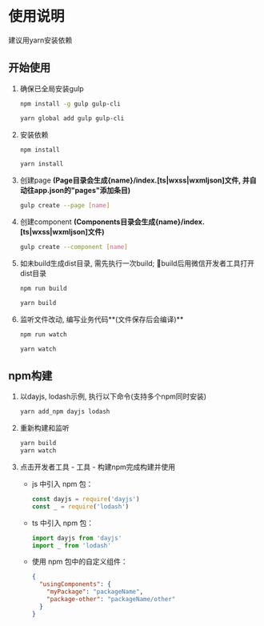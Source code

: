 # 使用说明

建议用yarn安装依赖

## 开始使用

1. 确保已全局安装gulp

    ```bash
    npm install -g gulp gulp-cli
    ```

    ```bash
    yarn global add gulp gulp-cli
    ```

2. 安装依赖

    ```bash
    npm install
    ```

    ```bash
    yarn install
    ```

3. 创建page **(Page目录会生成{name}/index.[ts|wxss|wxmljson]文件, 并自动往app.json的"pages"添加条目)**

    ```bash
    gulp create --page [name]
    ```

4. 创建component **(Components目录会生成{name}/index.[ts|wxss|wxmljson]文件)**

    ```bash
    gulp create --component [name]
    ```

5. 如未build生成dist目录, 需先执行一次build; build后用微信开发者工具打开dist目录

    ```bash
    npm run build
    ```

    ```bash
    yarn build
    ```

6. 监听文件改动, 编写业务代码**(文件保存后会编译)**

    ```bash
    npm run watch
    ```

    ```bash
    yarn watch
    ```

## npm构建

1. 以dayjs, lodash示例, 执行以下命令(支持多个npm同时安装)

    ```bash
    yarn add_npm dayjs lodash
    ```

2. 重新构建和监听

    ```bash
    yarn build
    yarn watch
    ```

3. 点击开发者工具 - 工具 - 构建npm完成构建并使用

    + js 中引入 npm 包：

      ```javascript
      const dayjs = require('dayjs')
      const _ = require('lodash')
      ```

    + ts 中引入 npm 包：

      ```typescript
      import dayjs from 'dayjs'
      import _ from 'lodash'
      ```

    + 使用 npm 包中的自定义组件：

      ```json
      {
        "usingComponents": {
          "myPackage": "packageName",
          "package-other": "packageName/other"
        }
      }
      ```
